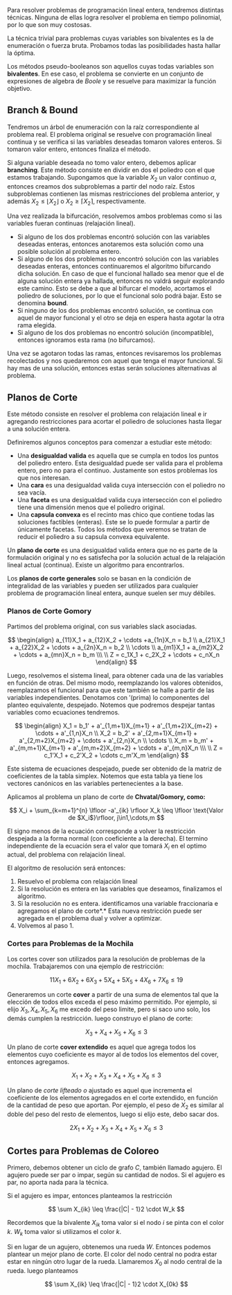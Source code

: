 Para resolver problemas de programación lineal entera, tendremos distintas técnicas. Ninguna de ellas logra resolver el problema en tiempo polinomial, por lo que son muy costosas.

La técnica trivial para problemas cuyas variables son bivalentes es la de enumeración o fuerza bruta. Probamos todas las posibilidades hasta hallar la óptima.

Los métodos pseudo-booleanos son aquellos cuyas todas variables son **bivalentes**. En ese caso, el problema se convierte en un conjunto de expresiones de algebra de *Boole* y se resuelve para maximizar la función objetivo.

## Branch & Bound

Tendremos un árbol de enumeración con la raíz correspondiente al problema real. El problema original se resuelve con programación lineal continua y se verifica si las variables deseadas tomaron valores enteros. Si tomaron valor entero, entonces finaliza el método.

Si alguna variable deseada no tomo valor entero, debemos aplicar **branching**. Este método consiste en dividir en dos el poliedro con el que estamos trabajando. Supongamos que la variable $X_2$ un valor continuo $\alpha$, entonces creamos dos subproblemas a partir del nodo raíz. Estos subproblemas contienen las mismas restricciones del problema anterior, y además $X_2 \leq \lfloor X_2 \rfloor$ o $X_2 \geq \lceil X_2 \rceil$, respectivamente.

Una vez realizada la bifurcación, resolvemos ambos problemas como si las variables fueran continuas (relajación lineal).

- Si alguno de los dos problemas encontró solución con las variables deseadas enteras, entonces anotaremos esta solución como una posible solución al problema entero.
- Si alguno de los dos problemas no encontró solución con las variables deseadas enteras, entonces continuaremos el algoritmo bifurcando dicha solución. En caso de que el funcional hallado sea menor que el de alguna solución entera ya hallada, entonces no valdrá seguir explorando este camino. Esto se debe a que al bifurcar el modelo, acortamos el poliedro de soluciones, por lo que el funcional solo podrá bajar. Esto se denomina **bound**.
- Si ninguno de los dos problemas encontró solución, se continua con aquel de mayor funcional y el otro se deja en espera hasta agotar la otra rama elegida.
- Si alguno de los dos problemas no encontró solución (incompatible), entonces ignoramos esta rama (no bifurcamos).

Una vez se agotaron todas las ramas, entonces revisaremos los problemas recolectados y nos quedaremos con aquel que tenga el mayor funcional. Si hay mas de una solución, entonces estas serán soluciones alternativas al problema.

## Planos de Corte

Este método consiste en resolver el problema con relajación lineal e ir agregando restricciones para acortar el poliedro de soluciones hasta llegar a una solución entera.

Definiremos algunos conceptos para comenzar a estudiar este método:

- Una **desigualdad valida** es aquella que se cumpla en todos los puntos del poliedro entero. Esta desigualdad puede ser valida para el problema entero, pero no para el continuo. Justamente son estos problemas los que nos interesan.
- Una **cara** es una desigualdad valida cuya intersección con el poliedro no sea vacía.
- Una **faceta** es una desigualdad valida cuya intersección con el poliedro tiene una dimensión menos que el poliedro original.
- Una **capsula convexa** es el recinto mas chico que contiene todas las soluciones factibles (enteras). Este se lo puede formular a partir de únicamente facetas. Todos los métodos que veremos se tratan de reducir el poliedro a su capsula convexa equivalente.

Un **plano de corte** es una desigualdad valida entera que no es parte de la formulación original y no es satisfecha por la solución actual de la relajación lineal actual (continua). Existe un algoritmo para encontrarlos.

Los **planos de corte generales** solo se basan en la condición de integralidad de las variables y pueden ser utilizados para cualquier problema de programación lineal entera, aunque suelen ser muy débiles.

### Planos de Corte Gomory

Partimos del problema original, con sus variables slack asociadas.

$$
\begin{align}
a_{11}X_1 + a_{12}X_2 + \cdots +a_{1n}X_n = b_1 \\
a_{21}X_1 + a_{22}X_2 + \cdots + a_{2n}X_n = b_2 \\
\cdots \\
a_{m1}X_1 + a_{m2}X_2 + \cdots + a_{mn}X_n = b_m \\\ \\
Z = c_1X_1 + c_2X_2 + \cdots + c_nX_n
\end{align}
$$

Luego, resolvemos el sistema lineal, para obtener cada una de las variables en función de otras. Del mismo modo, reemplazando los valores obtenidos, reemplazamos el funcional para que este también se halle a partir de las variables independientes. Denotamos con $' (\text{prima})$ lo componentes del planteo equivalente, despejado. Notemos que podremos despejar tantas variables como ecuaciones tendremos.

$$
\begin{align}
X_1 = b_1' + a'_{1,m+1}X_{m+1} + a'_{1,m+2}X_{m+2} + \cdots + a'_{1,n}X_n \\
X_2 = b_2' + a'_{2,m+1}X_{m+1} + a'_{2,m+2}X_{m+2} + \cdots + a'_{2,n}X_n \\
\cdots \\
X_m = b_m' + a'_{m,m+1}X_{m+1} + a'_{m,m+2}X_{m+2} + \cdots + a'_{m,n}X_n \\\ \\
Z = c_1'X_1 + c_2'X_2 + \cdots c_m'X_m
\end{align}
$$

Este sistema de ecuaciones despejado, puede ser obtenido de la matriz de coeficientes de la tabla simplex. Notemos que esta tabla ya tiene los vectores canónicos en las variables pertenecientes a la base.

Aplicamos al problema un plano de corte de **Chvatal/Gomory, como:**

$$
X_i + \sum_{k=m+1}^{n} \lfloor -a'_{ik} \rfloor X_k  \leq \lfloor \text{Valor de $X_i$}\rfloor,  j\in1,\cdots,m
$$

El signo menos de la ecuación corresponde a volver la restricción despejada a la forma normal (con coeficiente a la derecha). El termino independiente de la ecuación sera el valor que tomará $X_i$ en el optimo actual, del problema con relajación lineal.

El algoritmo de resolución será entonces:

1. Resuelvo el problema con relajación lineal
2. Si la resolución es entera en las variables que deseamos, finalizamos el algoritmo.
3. Si la resolución no es entera. identificamos una variable fraccionaria e agregamos el plano de corte*.* Esta nueva restricción puede ser agregada en el problema dual y volver a optimizar.
4. Volvemos al paso 1.

### Cortes para Problemas de la Mochila

Los cortes cover son utilizados para la resolución de problemas de la mochila. Trabajaremos con una ejemplo de restricción:

$$
11X_1 + 6X_2 + 6X_3 + 5X_4 + 5X_5 + 4X_6 + 7X_6 \leq 19
$$

Generaremos un corte **cover** a partir de una suma de elementos tal que la elección de todos ellos exceda el peso máximo permitido. Por ejemplo, si elijo $X_3, X_4, X_5, X_6$ me excedo del peso limite, pero si saco uno solo, los demás cumplen la restricción. luego construyo el plano de corte:

$$
X_3 + X_4 + X_5 + X_6 \leq 3
$$

Un plano de corte **cover extendido** es aquel que agrega todos los elementos cuyo coeficiente es mayor al de todos los elementos del cover, entonces agregamos.

$$
X_1 + X_2 + X_3 + X_4 + X_5 + X_6 \leq 3
$$

Un plano de **corte *lifteado** o* ajustado es aquel que incrementa el coeficiente de los elementos agregados en el corte extendido, en función de la cantidad de peso que aportan. Por ejemplo, el peso de $X_2$ es similar al doble del peso del resto de elementos, luego si elijo este, debo sacar dos.

$$
2X_1 + X_2 + X_3 + X_4 + X_5 + X_6 \leq 3
$$

## Cortes para Problemas de Coloreo

Primero, debemos obtener un ciclo de grafo $C$, también llamado agujero. El agujero puede ser par o impar, según su cantidad de nodos. Si el agujero es par, no aporta nada para la técnica.

Si el agujero es impar, entonces planteamos la restricción

$$
\sum X_{ik} \leq \frac{|C| - 1}2 \cdot W_k
$$

Recordemos que la bivalente $X_{ik}$ toma valor si el nodo $i$ se pinta con el color $k$. $W_k$ toma valor si utilizamos el color $k$.

Si en lugar de un agujero, obtenemos una rueda $W$. Entonces podemos plantear un mejor plano de corte. El color del nodo central no podra estar estar en ningún otro lugar de la rueda. Llamaremos $X_0$ al nodo central de la rueda. luego planteamos

$$
\sum X_{ik} \leq \frac{|C| - 1}2 \cdot X_{0k}
$$
